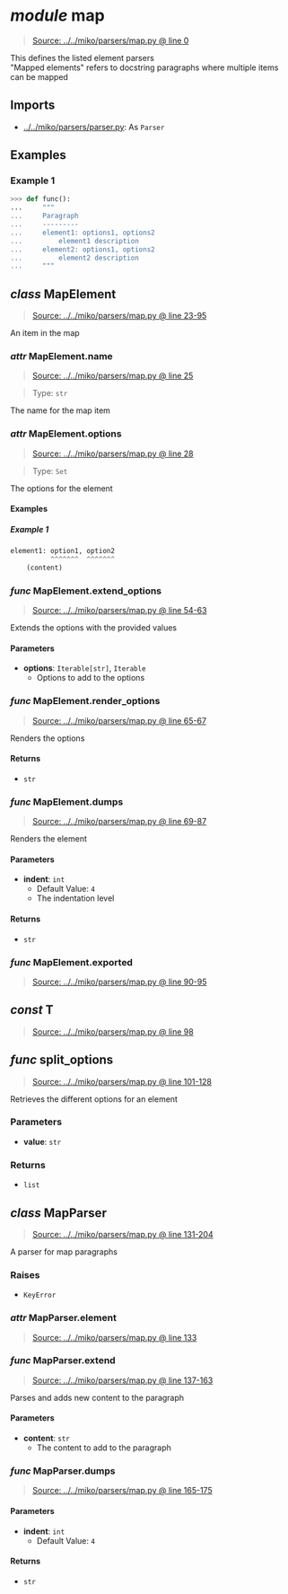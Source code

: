 # *module* **map**

> [Source: ../../miko/parsers/map.py @ line 0](../../miko/parsers/map.py#L0)

This defines the listed element parsers  
"Mapped elements" refers to docstring paragraphs where multiple items can be mapped

## Imports

- [../../miko/parsers/parser.py](../../miko/parsers/parser.py): As `Parser`

## Examples

### Example 1

```python
>>> def func():
...     """
...     Paragraph
...     ---------
...     element1: options1, options2
...         element1 description
...     element2: options1, options2
...         element2 description
...     """
```

## *class* **MapElement**

> [Source: ../../miko/parsers/map.py @ line 23-95](../../miko/parsers/map.py#L23-L95)

An item in the map

### *attr* MapElement.**name**

> [Source: ../../miko/parsers/map.py @ line 25](../../miko/parsers/map.py#L25)

> Type: `str`

The name for the map item

### *attr* MapElement.**options**

> [Source: ../../miko/parsers/map.py @ line 28](../../miko/parsers/map.py#L28)

> Type: `Set`

The options for the element

#### Examples

##### Example 1

```python
element1: option1, option2
          ^^^^^^^  ^^^^^^^
    (content)
```

### *func* MapElement.**extend_options**

> [Source: ../../miko/parsers/map.py @ line 54-63](../../miko/parsers/map.py#L54-L63)

Extends the options with the provided values

#### Parameters

- **options**: `Iterable[str]`, `Iterable`
  - Options to add to the options


### *func* MapElement.**render_options**

> [Source: ../../miko/parsers/map.py @ line 65-67](../../miko/parsers/map.py#L65-L67)

Renders the options

#### Returns

- `str`

### *func* MapElement.**dumps**

> [Source: ../../miko/parsers/map.py @ line 69-87](../../miko/parsers/map.py#L69-L87)

Renders the element

#### Parameters

- **indent**: `int`
  - Default Value: `4`
  - The indentation level


#### Returns

- `str`

### *func* MapElement.**exported**

> [Source: ../../miko/parsers/map.py @ line 90-95](../../miko/parsers/map.py#L90-L95)

## *const* **T**

> [Source: ../../miko/parsers/map.py @ line 98](../../miko/parsers/map.py#L98)

## *func* **split_options**

> [Source: ../../miko/parsers/map.py @ line 101-128](../../miko/parsers/map.py#L101-L128)

Retrieves the different options for an element

### Parameters

- **value**: `str`


### Returns

- `list`

## *class* **MapParser**

> [Source: ../../miko/parsers/map.py @ line 131-204](../../miko/parsers/map.py#L131-L204)

A parser for map paragraphs

### Raises

- `KeyError`

### *attr* MapParser.**element**

> [Source: ../../miko/parsers/map.py @ line 133](../../miko/parsers/map.py#L133)

### *func* MapParser.**extend**

> [Source: ../../miko/parsers/map.py @ line 137-163](../../miko/parsers/map.py#L137-L163)

Parses and adds new content to the paragraph

#### Parameters

- **content**: `str`
  - The content to add to the paragraph


### *func* MapParser.**dumps**

> [Source: ../../miko/parsers/map.py @ line 165-175](../../miko/parsers/map.py#L165-L175)

#### Parameters

- **indent**: `int`
  - Default Value: `4`


#### Returns

- `str`
